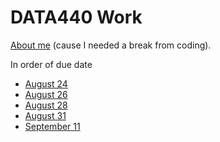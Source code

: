 # DATA440 Work

[About me](https://ehnafziger.github.io/DATA440/bio) (cause I needed a break from coding).

In order of due date
* [August 24](https://ehnafziger.github.io/DATA440/082120)
* [August 26](https://ehnafziger.github.io/DATA440/082620)
* [August 28](https://ehnafziger.github.io/DATA440/082820)
* [August 31](https://ehnafziger.github.io/DATA440/083120)
* [September 11](https://ehnafziger.github.io/DATA440/091120)


